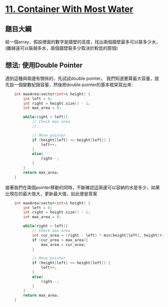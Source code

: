 # [11. Container With Most Water](https://leetcode.com/problems/container-with-most-water/)

## 題目大綱
給一個array，假設裡面的數字是牆壁的高度，找出兩個牆壁最多可以裝多少水，(離越遠可以裝越多水，兩個牆壁裝多少取決於較低的那個)

## 想法: 使用Double Pointer
遇到這種與兩邊有關係的，先試試double pointer。
我們知道要算最大容量，就先設一個變數紀錄容量，然後把double pointer的基本框架寫出來:
```cpp
    int maxArea(vector<int>& height) {
        int left = 0;
        int right = height.size() - 1;   
        int max_area = 0;

        while(right > left){
            // Check max area
            //...

            // Move pointer
            if (height[left] <= height[left]) {
                left++;
            }
            else{
                right--;
            }
        }
        return max_area;
    }
```

接著我們在兩個pointer移動的同時，不斷確認這兩邊可以容納的水是多少，如果比現在的最大值大，更新最大值，如此便是答案
```cpp
    int maxArea(vector<int>& height) {
        int left = 0;
        int right = height.size() - 1;   
        int max_area = 0;

        while(right > left){
            // Check max area
            int cur_area = (right - left) * min(height[left], height[right]);
            if (cur_area > max_area){
                max_area = cur_area;
            }

            // Move pointer
            if (height[left] <= height[left]) {
                left++;
            }
            else{
                right--;
            }
        }
        return max_area;
    }
```

